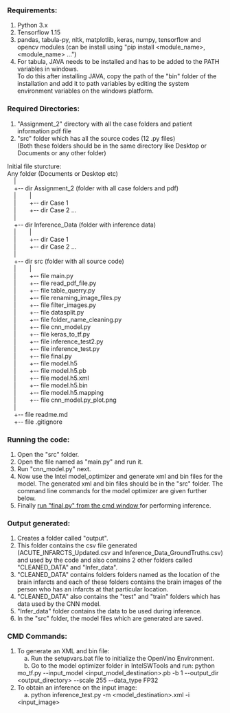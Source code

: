 
### Requirements:
1. Python 3.x </br>
2. Tensorflow 1.15 </br>
3. pandas, tabula-py, nltk, matplotlib, keras, numpy, tensorflow and opencv modules
(can be install using "pip install <module_name>, <module_name> ...") </br>
4. For tabula, JAVA needs to be installed and has to be added to the PATH variables in windows. </br>
To do this after installing JAVA, copy the path of the "bin" folder of the installation and add it to path variables by editing the system environment variables on the windows platform. </br>

### Required Directories:
1. "Assignment_2" directory with all the case folders and patient information pdf file </br>
2. "src" folder which has all the source codes (12 .py files) </br>
   (Both these folders should be in the same directory like Desktop or Documents or any other folder) </br>

Initial file sturcture: </br>
Any folder (Documents or Desktop etc) </br>
&nbsp; &nbsp; | </br>
&nbsp; &nbsp; +-- dir Assignment_2 (folder with all case folders and pdf) </br>
&nbsp; &nbsp; |&nbsp; &nbsp; &nbsp; &nbsp; | </br>
&nbsp; &nbsp; |&nbsp; &nbsp; &nbsp; &nbsp; +-- dir Case 1 </br>
&nbsp; &nbsp; |&nbsp; &nbsp; &nbsp; &nbsp; +-- dir Case 2 ... </br>
&nbsp; &nbsp; | </br>
&nbsp; &nbsp; +-- dir Inference_Data (folder with inference data) </br>
&nbsp; &nbsp; |&nbsp; &nbsp; &nbsp; &nbsp; | </br>
&nbsp; &nbsp; |&nbsp; &nbsp; &nbsp; &nbsp; +-- dir Case 1 </br>
&nbsp; &nbsp; |&nbsp; &nbsp; &nbsp; &nbsp; +-- dir Case 2 ... </br>
&nbsp; &nbsp; | </br>
&nbsp; &nbsp; +-- dir src (folder with all source code) </br>
&nbsp; &nbsp; |&nbsp; &nbsp; &nbsp; &nbsp; | </br>
&nbsp; &nbsp; |&nbsp; &nbsp; &nbsp; &nbsp; +-- file main.py </br>
&nbsp; &nbsp; |&nbsp; &nbsp; &nbsp; &nbsp; +-- file read_pdf_file.py </br>
&nbsp; &nbsp; |&nbsp; &nbsp; &nbsp; &nbsp; +-- file table_querry.py </br>
&nbsp; &nbsp; |&nbsp; &nbsp; &nbsp; &nbsp; +-- file renaming_image_files.py </br>
&nbsp; &nbsp; |&nbsp; &nbsp; &nbsp; &nbsp; +-- file filter_images.py </br>
&nbsp; &nbsp; |&nbsp; &nbsp; &nbsp; &nbsp; +-- file datasplit.py </br>
&nbsp; &nbsp; |&nbsp; &nbsp; &nbsp; &nbsp; +-- file folder_name_cleaning.py </br>
&nbsp; &nbsp; |&nbsp; &nbsp; &nbsp; &nbsp; +-- file cnn_model.py </br>
&nbsp; &nbsp; |&nbsp; &nbsp; &nbsp; &nbsp; +-- file keras_to_tf.py </br>
&nbsp; &nbsp; |&nbsp; &nbsp; &nbsp; &nbsp; +-- file inference_test2.py </br>
&nbsp; &nbsp; |&nbsp; &nbsp; &nbsp; &nbsp; +-- file inference_test.py </br>
&nbsp; &nbsp; |&nbsp; &nbsp; &nbsp; &nbsp; +-- file final.py </br>
&nbsp; &nbsp; |&nbsp; &nbsp; &nbsp; &nbsp; +-- file model.h5 </br>
&nbsp; &nbsp; |&nbsp; &nbsp; &nbsp; &nbsp; +-- file model.h5.pb </br>
&nbsp; &nbsp; |&nbsp; &nbsp; &nbsp; &nbsp; +-- file model.h5.xml </br>
&nbsp; &nbsp; |&nbsp; &nbsp; &nbsp; &nbsp; +-- file model.h5.bin </br>
&nbsp; &nbsp; |&nbsp; &nbsp; &nbsp; &nbsp; +-- file model.h5.mapping </br>
&nbsp; &nbsp; |&nbsp; &nbsp; &nbsp; &nbsp; +-- file cnn_model.py_plot.png </br>
&nbsp; &nbsp; | </br>
&nbsp; &nbsp; +-- file readme.md </br>
&nbsp; &nbsp; +-- file .gitignore </br>

### Running the code:
1. Open the "src" folder.
2. Open the file named as "main.py" and run it.
3. Run "cnn_model.py" next.
4. Now use the Intel model_optimizer and generate xml and bin files for the model. The generated xml and bin files should be in the "src" folder. The command line commands for the model optimizer are given further below.
5. Finally <u> run "final.py" from the cmd window </u> for performing inference.

### Output generated:
1. Creates a folder called "output". </br>
2. This folder contains the csv file generated (ACUTE_INFARCTS_Updated.csv and Inference_Data_GroundTruths.csv) and used by the code and also contains 2 other folders called "CLEANED_DATA" and "Infer_data". </br>
3. "CLEANED_DATA" contains folders folders named as the location of the brain infarcts and each of these folders contains the brain images of the person who has an infarcts at that particular location. </br>
4. "CLEANED_DATA" also contains the "test" and "train" folders which has data used by the CNN model. </br>
5. "Infer_data" folder contains the data to be used during inference. </br>
6. In the "src" folder, the model files which are generated are saved. </br>

### CMD Commands:
1. To generate an XML and bin file: </br>
&nbsp; &nbsp; a. Run the setupvars.bat file to initialize the OpenVino Environment. </br>
&nbsp; &nbsp; b. Go to the model optimizer folder in IntelSWTools and run: python mo_tf.py --input_model <input_model_destination>.pb -b 1 --output_dir <output_directory> --scale 255 --data_type FP32
2. To obtain an inference on the input image: </br>
&nbsp; &nbsp; a. python inference_test.py -m <model_destination>.xml -i <input_image>
